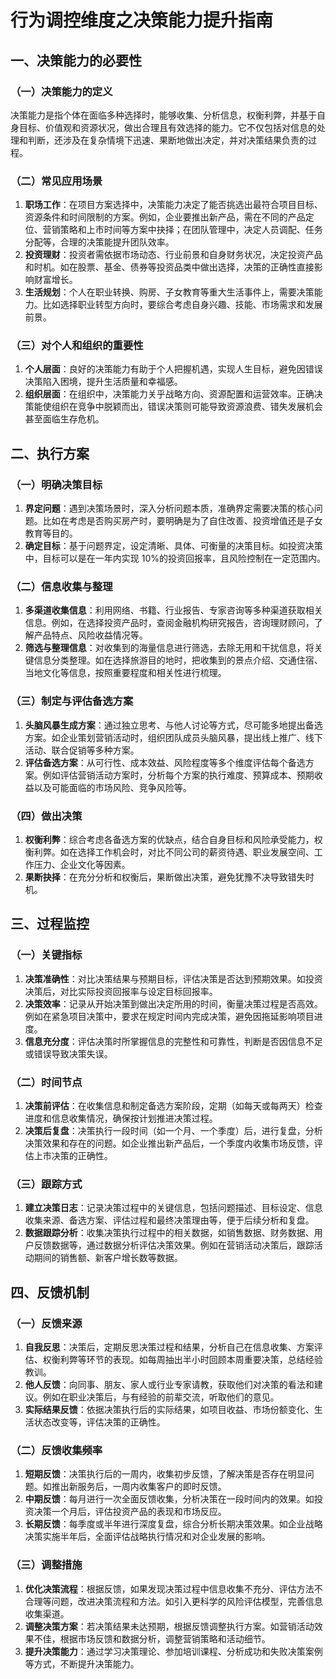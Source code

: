 # 行为调控维度之决策能力提升指南

## 一、决策能力的必要性

### （一）决策能力的定义

决策能力是指个体在面临多种选择时，能够收集、分析信息，权衡利弊，并基于自身目标、价值观和资源状况，做出合理且有效选择的能力。它不仅包括对信息的处理和判断，还涉及在复杂情境下迅速、果断地做出决定，并对决策结果负责的过程。

### （二）常见应用场景

1. **职场工作**：在项目方案选择中，决策能力决定了能否挑选出最符合项目目标、资源条件和时间限制的方案。例如，企业要推出新产品，需在不同的产品定位、营销策略和上市时间等方案中抉择；在团队管理中，决定人员调配、任务分配等，合理的决策能提升团队效率。
2. **投资理财**：投资者需依据市场动态、行业前景和自身财务状况，决定投资产品和时机。如在股票、基金、债券等投资品类中做出选择，决策的正确性直接影响财富增长。
3. **生活规划**：个人在职业转换、购房、子女教育等重大生活事件上，需要决策能力。比如选择职业转型方向时，要综合考虑自身兴趣、技能、市场需求和发展前景。

### （三）对个人和组织的重要性

1. **个人层面**：良好的决策能力有助于个人把握机遇，实现人生目标，避免因错误决策陷入困境，提升生活质量和幸福感。
2. **组织层面**：在组织中，决策能力关乎战略方向、资源配置和运营效率。正确决策能使组织在竞争中脱颖而出，错误决策则可能导致资源浪费、错失发展机会甚至面临生存危机。

## 二、执行方案

### （一）明确决策目标

1. **界定问题**：遇到决策场景时，深入分析问题本质，准确界定需要决策的核心问题。比如在考虑是否购买房产时，要明确是为了自住改善、投资增值还是子女教育等目的。
2. **确定目标**：基于问题界定，设定清晰、具体、可衡量的决策目标。如投资决策中，目标可以是在一年内实现 10%的投资回报率，且风险控制在一定范围内。

### （二）信息收集与整理

1. **多渠道收集信息**：利用网络、书籍、行业报告、专家咨询等多种渠道获取相关信息。例如，在选择投资产品时，查阅金融机构研究报告，咨询理财顾问，了解产品特点、风险收益情况等。
2. **筛选与整理信息**：对收集到的海量信息进行筛选，去除无用和干扰信息，将关键信息分类整理。如在选择旅游目的地时，把收集到的景点介绍、交通住宿、当地文化等信息，按照重要程度和相关性进行梳理。

### （三）制定与评估备选方案

1. **头脑风暴生成方案**：通过独立思考、与他人讨论等方式，尽可能多地提出备选方案。如企业策划营销活动时，组织团队成员头脑风暴，提出线上推广、线下活动、联合促销等多种方案。
2. **评估备选方案**：从可行性、成本效益、风险程度等多个维度评估每个备选方案。例如评估营销活动方案时，分析每个方案的执行难度、预算成本、预期收益以及可能面临的市场风险、竞争风险等。

### （四）做出决策

1. **权衡利弊**：综合考虑各备选方案的优缺点，结合自身目标和风险承受能力，权衡利弊。如在选择工作机会时，对比不同公司的薪资待遇、职业发展空间、工作压力、企业文化等因素。
2. **果断抉择**：在充分分析和权衡后，果断做出决策，避免犹豫不决导致错失时机。

## 三、过程监控

### （一）关键指标

1. **决策准确性**：对比决策结果与预期目标，评估决策是否达到预期效果。如投资决策后，对比实际投资回报率与设定目标回报率。
2. **决策效率**：记录从开始决策到做出决定所用的时间，衡量决策过程是否高效。例如在紧急项目决策中，要求在规定时间内完成决策，避免因拖延影响项目进度。
3. **信息充分度**：评估决策时所掌握信息的完整性和可靠性，判断是否因信息不足或错误导致决策失误。

### （二）时间节点

1. **决策前评估**：在收集信息和制定备选方案阶段，定期（如每天或每两天）检查进度和信息收集情况，确保按计划推进决策过程。
2. **决策后复盘**：决策执行一段时间（如一个月、一个季度）后，进行复盘，分析决策效果和存在的问题。如企业推出新产品后，一个季度内收集市场反馈，评估上市决策的正确性。

### （三）跟踪方式

1. **建立决策日志**：记录决策过程中的关键信息，包括问题描述、目标设定、信息收集来源、备选方案、评估过程和最终决策理由等，便于后续分析和复盘。
2. **数据跟踪分析**：收集决策执行过程中的相关数据，如销售数据、财务数据、用户反馈数据等，通过数据分析评估决策效果。例如在营销活动决策后，跟踪活动期间的销售额、新客户增长数等数据。

## 四、反馈机制

### （一）反馈来源

1. **自我反思**：决策后，定期反思决策过程和结果，分析自己在信息收集、方案评估、权衡利弊等环节的表现。如每周抽出半小时回顾本周重要决策，总结经验教训。
2. **他人反馈**：向同事、朋友、家人或行业专家请教，获取他们对决策的看法和建议。例如在职业决策后，与有经验的前辈交流，听取他们的意见。
3. **实际结果反馈**：依据决策执行后的实际结果，如项目收益、市场份额变化、生活状态改变等，评估决策的正确性。

### （二）反馈收集频率

1. **短期反馈**：决策执行后的一周内，收集初步反馈，了解决策是否存在明显问题。如推出新服务后，一周内收集客户的即时反馈。
2. **中期反馈**：每月进行一次全面反馈收集，分析决策在一段时间内的效果。如投资决策一个月后，评估投资产品的表现和市场反应。
3. **长期反馈**：每季度或半年进行深度复盘，综合分析长期决策效果。如企业战略决策实施半年后，全面评估战略执行情况和对企业发展的影响。

### （三）调整措施

1. **优化决策流程**：根据反馈，如果发现决策过程中信息收集不充分、评估方法不合理等问题，改进决策流程和方法。如引入更科学的风险评估模型，完善信息收集渠道。
2. **调整决策方案**：若决策结果未达预期，根据反馈调整执行方案。如营销活动效果不佳，根据市场反馈和数据分析，调整营销策略和活动细节。
3. **提升决策能力**：通过学习决策理论、参加培训课程、分析成功和失败决策案例等方式，不断提升决策能力。
